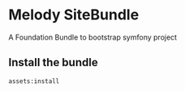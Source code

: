 Melody SiteBundle
=======================

A Foundation Bundle to bootstrap symfony project

## Install the bundle 

    assets:install

